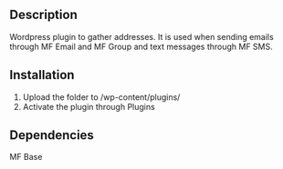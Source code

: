 ## Description
Wordpress plugin to gather addresses. It is used when sending emails through MF Email and MF Group and text messages through MF SMS.

## Installation
1. Upload the folder to /wp-content/plugins/
2. Activate the plugin through Plugins

## Dependencies
MF Base